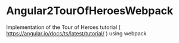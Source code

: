 # Angular2TourOfHeroesWebpack
Implementation of the Tour of Heroes tutorial ( https://angular.io/docs/ts/latest/tutorial/ ) using webpack 
